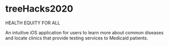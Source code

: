 # treeHacks2020
HEALTH EQUITY FOR ALL

An intuitive iOS application for users to learn more about common diseases 
and locate clinics that provide testing services to Medicaid patients. 
